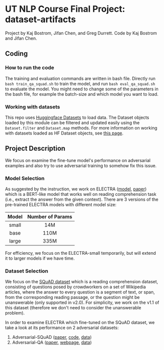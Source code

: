 # UT NLP Course Final Project: dataset-artifacts

Project by Kaj Bostrom, Jifan Chen, and Greg Durrett. Code by Kaj Bostrom and Jifan Chen.

## Coding
### How to run the code
The training and evaluation commands are written in bash file. Directly run
`
bash train_qa_squad.sh
`
to train the model, and run
`
bash eval_qa_squad.sh
`
to evaluate the model. You might need to change some of the parameters in the bash file, for example the batch-size and which model you want to load.

### Working with datasets
This repo uses [Huggingface Datasets](https://huggingface.co/docs/datasets/) to load data.
The Dataset objects loaded by this module can be filtered and updated easily using the `Dataset.filter` and `Dataset.map` methods.
For more information on working with datasets loaded as HF Dataset objects, see [this page](https://huggingface.co/docs/datasets/process.html).

## Project Description

We focus on examine the fine-tune model's performance on adversarial examples and also try to use adversarial training to somehow fix this issue.

### Model Selection

As suggested by the instruction, we work on ELECTRA ([model](https://huggingface.co/docs/transformers/model_doc/electra), [paper](https://openreview.net/pdf?id=r1xMH1BtvB)) which is a BERT-like model that works well on reading comprehension task (i.e., extract the answer from the given context). There are 3 versions of the pre-trained ELECTRA models with different model size:

| Model    | Number of Params |
| :--------: | :-------: |
| small  | 14M    |
| base | 110M     |
| large    | 335M    |

For efficiency, we focus on the ELECTRA-small temporarily, but will extend it to larger models if we have time.

### Dataset Selection

We focus on the [SQuAD dataset](https://rajpurkar.github.io/SQuAD-explorer/) which is a reading comprehension dataset, consisting of questions posed by crowdworkers on a set of Wikipedia articles, where the answer to every question is a segment of text, or span, from the corresponding reading passage, or the question might be unanswerable (only supported in v2.0). For simplicity, we work on the v1.1 of this dataset (therefore we don't need to consider the unanswerable problem).

In order to examine ELECTRA which fine-tuned on the SQuAD dataset, we take a look at its performance on 2 adversarial datasets:

1. Adversarial-SQuAD ([paper](https://aclanthology.org/D17-1215), [code](https://github.com/robinjia/adversarial-squad), [data](https://worksheets.codalab.org/worksheets/0xc86d3ebe69a3427d91f9aaa63f7d1e7d/))
2. Adversarial-QA ([paper](https://arxiv.org/abs/2002.00293), [webpage](https://adversarialqa.github.io/), [data](https://huggingface.co/datasets/adversarial_qa))
